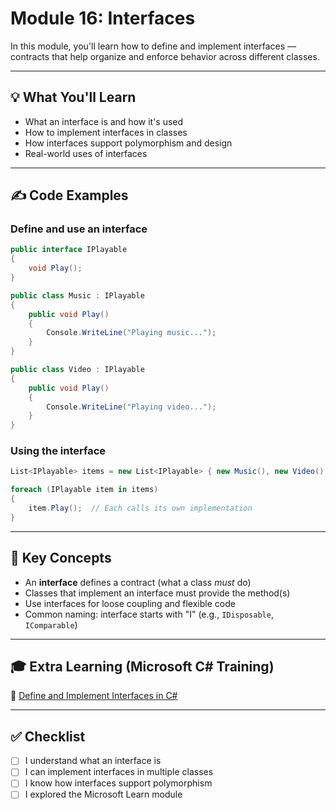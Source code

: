 # Module 16: Interfaces

In this module, you'll learn how to define and implement interfaces — contracts that help organize and enforce behavior across different classes.

---

## 💡 What You'll Learn
- What an interface is and how it's used
- How to implement interfaces in classes
- How interfaces support polymorphism and design
- Real-world uses of interfaces

---

## ✍️ Code Examples

### Define and use an interface
```csharp
public interface IPlayable
{
    void Play();
}

public class Music : IPlayable
{
    public void Play()
    {
        Console.WriteLine("Playing music...");
    }
}

public class Video : IPlayable
{
    public void Play()
    {
        Console.WriteLine("Playing video...");
    }
}
```

### Using the interface
```csharp
List<IPlayable> items = new List<IPlayable> { new Music(), new Video() };

foreach (IPlayable item in items)
{
    item.Play();  // Each calls its own implementation
}
```

---

## 🧠 Key Concepts

- An **interface** defines a contract (what a class *must* do)
- Classes that implement an interface must provide the method(s)
- Use interfaces for loose coupling and flexible code
- Common naming: interface starts with "I" (e.g., `IDisposable`, `IComparable`)

---

## 🎓 Extra Learning (Microsoft C# Training)

🔗 [Define and Implement Interfaces in C#](https://learn.microsoft.com/en-us/training/modules/csharp-interfaces/)

---

## ✅ Checklist

- [ ] I understand what an interface is
- [ ] I can implement interfaces in multiple classes
- [ ] I know how interfaces support polymorphism
- [ ] I explored the Microsoft Learn module
